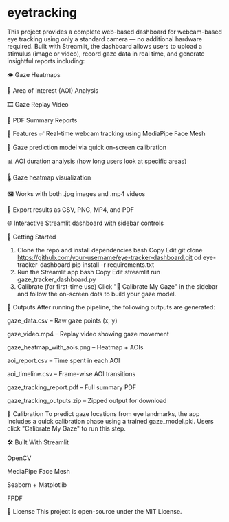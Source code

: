 # eyetracking

This project provides a complete web-based dashboard for webcam-based eye tracking using only a standard camera — no additional hardware required. Built with Streamlit, the dashboard allows users to upload a stimulus (image or video), record gaze data in real time, and generate insightful reports including:

👁️ Gaze Heatmaps

📍 Area of Interest (AOI) Analysis

🎞️ Gaze Replay Video

📄 PDF Summary Reports

🔧 Features
✅ Real-time webcam tracking using MediaPipe Face Mesh

🧠 Gaze prediction model via quick on-screen calibration

📊 AOI duration analysis (how long users look at specific areas)

🌡️ Gaze heatmap visualization

🖼️ Works with both .jpg images and .mp4 videos

💾 Export results as CSV, PNG, MP4, and PDF

🌐 Interactive Streamlit dashboard with sidebar controls

🚀 Getting Started
1. Clone the repo and install dependencies
bash
Copy
Edit
git clone https://github.com/your-username/eye-tracker-dashboard.git
cd eye-tracker-dashboard
pip install -r requirements.txt
2. Run the Streamlit app
bash
Copy
Edit
streamlit run gaze_tracker_dashboard.py
3. Calibrate (for first-time use)
Click "📍 Calibrate My Gaze" in the sidebar and follow the on-screen dots to build your gaze model.

📂 Outputs
After running the pipeline, the following outputs are generated:

gaze_data.csv – Raw gaze points (x, y)

gaze_video.mp4 – Replay video showing gaze movement

gaze_heatmap_with_aois.png – Heatmap + AOIs

aoi_report.csv – Time spent in each AOI

aoi_timeline.csv – Frame-wise AOI transitions

gaze_tracking_report.pdf – Full summary PDF

gaze_tracking_outputs.zip – Zipped output for download

🧪 Calibration
To predict gaze locations from eye landmarks, the app includes a quick calibration phase using a trained gaze_model.pkl. Users click "Calibrate My Gaze" to run this step.

🛠️ Built With
Streamlit

OpenCV

MediaPipe Face Mesh

Seaborn + Matplotlib

FPDF

📜 License
This project is open-source under the MIT License.

